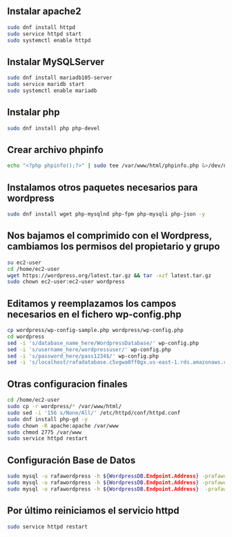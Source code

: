 ## Instalar apache2
```bash
sudo dnf install httpd
sudo service httpd start
sudo systemctl enable httpd
```

## Instalar MySQLServer
```bash
sudo dnf install mariadb105-server
sudo service maridb start
sudo systemctl enable mariadb
```

## Instalar php
```bash
sudo dnf install php php-devel
```

## Crear archivo phpinfo
```bash
echo "<?php phpinfo();?>" | sudo tee /var/www/html/phpinfo.php &>/dev/null
```

## Instalamos otros paquetes necesarios para wordpress
```bash
sudo dnf install wget php-mysqlnd php-fpm php-mysqli php-json -y
```

## Nos bajamos el comprimido con el Wordpress, cambiamos los permisos del propietario y grupo
```bash
su ec2-user
cd /home/ec2-user
wget https://wordpress.org/latest.tar.gz && tar -xzf latest.tar.gz
sudo chown ec2-user:ec2-user wordpress
```

## Editamos y reemplazamos los campos necesarios en el fichero wp-config.php
```bash
cp wordpress/wp-config-sample.php wordpress/wp-config.php
cd wordpress
sed -i 's/database_name_here/WordpressDatabase/' wp-config.php
sed -i 's/username_here/wordpressuser/' wp-config.php
sed -i 's/password_here/pass1234$/' wp-config.php
sed -i 's/localhost/rafadatabase.c5vgwa0ff0gx.us-east-1.rds.amazonaws.com/' wp-config.php
```

## Otras configuracion finales
```bash
cd /home/ec2-user
sudo cp -r wordpress/* /var/www/html/
sudo sed -i '156 s/None/All/' /etc/httpd/conf/httpd.conf      
sudo dnf install php-gd -y
sudo chown -R apache:apache /var/www
sudo chmod 2775 /var/www
sudo service httpd restart
```

## Configuración Base de Datos
```bash
sudo mysql -u rafawordpress -h ${WordpressDB.Endpoint.Address} -prafawordpress1234 -e "CREATE USER 'wordpressuser'@'%' IDENTIFIED BY 'pass1234$';"
sudo mysql -u rafawordpress -h ${WordpressDB.Endpoint.Address} -prafawordpress1234 -e "GRANT ALL PRIVILEGES ON WordpressDatabase.* TO 'wordpressuser'@'%';"
sudo mysql -u rafawordpress -h ${WordpressDB.Endpoint.Address}  -prafawordpress1234 -e "FLUSH PRIVILEGES;"
```

## Por último reiniciamos el servicio httpd
```bash
sudo service httpd restart 
```
